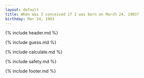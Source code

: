 ```yaml
---
layout: default
title: When was I conceived if I was born on March 24, 1903?
birthday: Mar 24, 1903
---
```


{% include header.md %}

{% include guess.md %}

{% include calculate.md %}

{% include safety.md %}

{% include footer.md %}



